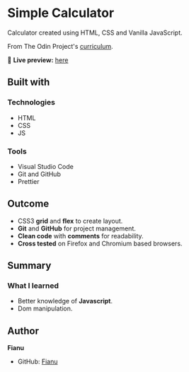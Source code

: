 # Simple Calculator

Calculator created using HTML, CSS and Vanilla JavaScript.

From The Odin Project's [curriculum](https://www.theodinproject.com/lessons/foundations-calculator).

🔗 **Live preview:** [here](https://fianud.github.io/calculatorProject/)

## Built with

### Technologies

* HTML
* CSS
* JS

### Tools

* Visual Studio Code
* Git and GitHub
* Prettier

## Outcome

* CSS3 **grid** and **flex** to create layout.
* **Git** and **GitHub** for project management.
* **Clean code** with **comments** for readability.
* **Cross tested** on Firefox and Chromium based browsers.

## Summary

### What I learned

* Better knowledge of **Javascript**.
* Dom manipulation.

## Author

**Fianu**
* GitHub: [Fianu](https://github.com/FianuD)